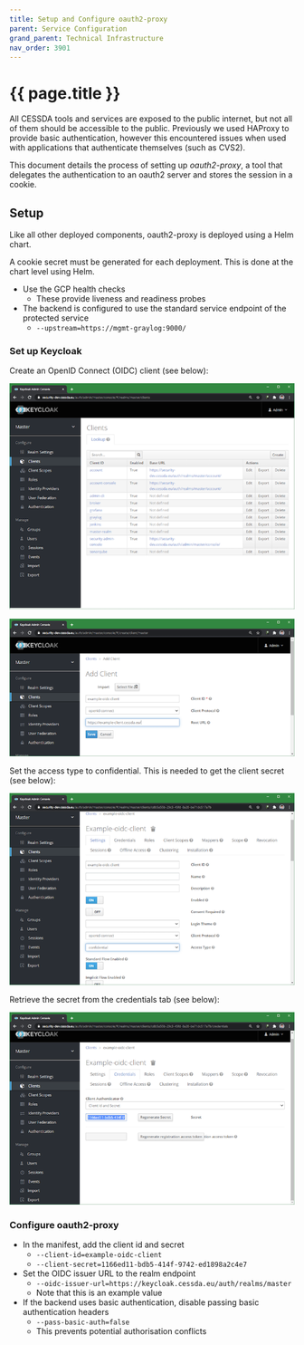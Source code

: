 ```yaml
---
title: Setup and Configure oauth2-proxy
parent: Service Configuration
grand_parent: Technical Infrastructure
nav_order: 3901
---
```


# {{ page.title }}

All CESSDA tools and services are exposed to the public internet, but not all of them should be accessible to the public.
Previously we used HAProxy to provide basic authentication, however this encountered issues when used with applications that
authenticate themselves (such as CVS2).

This document details the process of setting up *oauth2-proxy*,
a tool that delegates the authentication to an oauth2 server and stores the session in a cookie.

## Setup

Like all other deployed components, oauth2-proxy is deployed using a Helm chart.

A cookie secret must be generated for each deployment. This is done at the chart level using Helm.

- Use the GCP health checks
  - These provide liveness and readiness probes
- The backend is configured to use the standard service endpoint of the protected service
  - `--upstream=https://mgmt-graylog:9000/`

### Set up Keycloak

Create an OpenID Connect (OIDC) client (see below):

![List of clients in Keycloak](../../images/keycloak-client-list.png)

![Client creation screen, with an example client id and URL](../../images/keycloak-client-creation.png)

Set the access type to confidential. This is needed to get the client secret (see below):

![Client settings tab](../../images/keycloak-client-settings.png)

Retrieve the secret from the credentials tab (see below):

![Client credential tab](../../images/keycloak-client-secret.png)

### Configure oauth2-proxy

- In the manifest, add the client id and secret
  - `--client-id=example-oidc-client`
  - `--client-secret=1166ed11-bdb5-414f-9742-ed1898a2c4e7`
- Set the OIDC issuer URL to the realm endpoint
  - `--oidc-issuer-url=https://keycloak.cessda.eu/auth/realms/master`
  - Note that this is an example value
- If the backend uses basic authentication, disable passing basic authentication headers
  - `--pass-basic-auth=false`
  - This prevents potential authorisation conflicts
